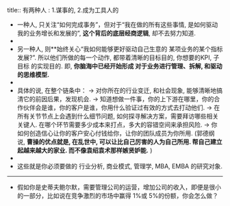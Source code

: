 title:: 有两种人 : 1.谋事的,  2.成为工具人的

- 一种人, 只关注“如何完成事务”，但对于“我在做的所有这些事情, 是如何驱动我的业务增长和发展的”, **这个背后的底层经商逻辑**, 却不去努力知道.
-
- 另一种人, 则**始终关心“我如何能够更好驱动自己生意的 某项业务的某个指标发展?”. 所以他们所做的每一个动作, 都带着清晰的目标目的, 你想要的KPI, 子目标 的实现目的. 即, **你脑海中已经开始形成 对于业务进行管理、拆解, 和驱动的思维模型.**
-
- 具体的说, 在整个链条中：
  -> 对你所在的行业变迁, 和社会现象, 能够清晰地搞清它的前因后果，发现机会.
  → 知道想做一件事，你的上下游在哪里，你的合作伙伴会是谁，你的客户是谁，你用什么验证过有效的方式去打动他们.
  → 在所有关节节点上会遇到什么细节问题, 如何探寻解决方案，需要拜访哪些相关关键人. 在哪个环节需要多少成本来打点，多大的容错空间来承担风险.
  → 你如何创造信心让你的客户安心付钱给你，让你的团队成员为你所用. (郭德纲说, **曹操的优点就是, 在乱世中, 可以让比自己厉害的人为自己所用. 帮自己建立起越来越大的家业. 而不像袁绍袁术那样嫉贤妒能.** )
-
- 这些就是你必须要做的 行业分析, 商业模式, 管理学, MBA, EMBA 的研究对象.
- ---
- 假如你是史蒂夫鲍尔默，需要管理公司的运营，增加公司的收入，即便是很小的一部分，比如说在竞争激烈的市场中赢得 1%或 5%的份额，你会怎么做？
